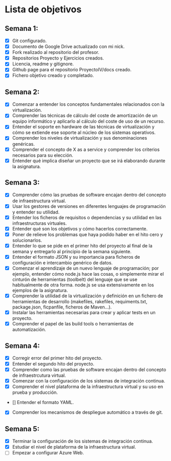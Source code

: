
Lista de objetivos
==================
## Semana 1:
 - [x] Git configurado.
 - [x] Documento de Google Drive actualizado con mi nick.
 - [x] Fork realizado al repositorio del profesor.
 - [x] Repositorios Proyecto y Ejercicios creados.
 - [x] Licencia, readme y gitignore.
 - [x] Github page para el repositorio ProyectoIV/docs creado.
 - [x] Fichero objetivo creado y completado.

## Semana 2:
  - [x] Comenzar a entender los conceptos fundamentales relacionados con la virtualización.
  - [x] Comprender las técnicas de cálculo del coste de amortización de un equipo informático y aplicarlo al cálculo del coste de uso de un recurso.
  - [x] Entender el soporte en hardware de las técnicas de virtualización y cómo se extiende ese soporte al núcleo de los sistemas operativos.
  - [x] Comprender los niveles de virtualización y sus denominaciones genéricas.
  - [x] Comprender el concepto de X as a service y comprender los criterios necesarios para su elección.
  - [x] Entender qué implica diseñar un proyecto que se irá elaborando durante la asignatura.

## Semana 3:
  - [x] Comprender cómo las pruebas de software encajan dentro del concepto de infraestructura virtual.
  - [x] Usar los gestores de versiones en diferentes lenguajes de programación y entender su utilidad.
  - [x] Entender los ficheros de requisitos o dependencias y su utilidad en las infraestructuras virtuales.
  - [x] Entender qué son los objetivos y cómo hacerlos correctamente.
  - [x] Poner de relieve los problemas que haya podido haber en el hito cero y solucionarlos.
  - [x] Entender lo que se pide en el primer hito del proyecto al final de la semana y entregarlo al principio de la semana siguiente.
  - [x] Entender el formato JSON y su importancia para ficheros de configuración e intercambio genérico de datos.
  - [x] Comenzar el aprendizaje de un nuevo lenguaje de programación; por ejemplo, entender cómo node.js hace las cosas, o simplemente mirar el cinturón de herramientas (toolbelt) del lenguaje que se use habitualmente de otra forma. node.js se usa extensivamente en los ejemplos de la asignatura.
  - [x] Comprender la utilidad de la virtualización y definición en un fichero de herramientas de desarrollo (makefiles, rakefiles, requiments.txt, package.json, ficpanfile, ficheros de Maven...).
  - [x] Instalar las herramientas necesarias para crear y aplicar tests en un proyecto.
  - [x] Comprender el papel de las build tools o herramientas de automatización.

## Semana 4:
  - [x] Corregir error del primer hito del proyecto.
  - [x] Entender el segundo hito del proyecto.
  - [x] Comprender como las pruebas de software encajan dentro del concepto de infraestrcutura virtual.
  - [x] Comenzar con la configuración de los sistemas de integración continua.
  - [x] Comprender el nivel plataforma de la infraestructura virtual y su uso en prueba y producción.
  - [] Entender el formato YAML.
  - [x] Comprender los mecanismos de despliegue automático a través de git.

## Semana 5:
  - [x] Terminar la configuración de los sistemas de integración continua.
  - [x] Estudiar el nivel de plataforma de la infraestructura virtual.
  - [ ] Empezar a configurar Azure Web.
